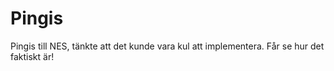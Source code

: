 Pingis
======

Pingis till NES, tänkte att det kunde vara kul att implementera. Får se hur det faktiskt är! 